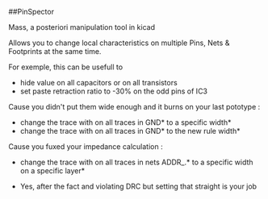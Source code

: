 ##PinSpector

Mass, a posteriori manipulation tool in kicad

Allows you to change local characteristics on multiple
Pins, Nets & Footprints at the same time.


For exemple, this can be usefull to


- hide value on all capacitors or on all transistors
- set paste retraction ratio to -30% on the odd pins of IC3


Cause you didn't put them wide enough and it burns on your last pototype :
- change the trace with on all traces in GND* to a specific width*
- change the trace with on all traces in GND* to the new rule width*


Cause you fuxed your impedance calculation :
- change the trace with on all traces in nets ADDR_.* to a specific width on a specific layer* 






 * Yes, after the fact and violating DRC but setting that straight is your job
